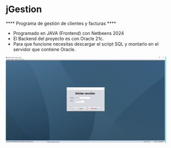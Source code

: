 # jGestion
**** Programa de gestión de clientes y facturas ****
- Programado en JAVA (Frontend) con Netbeens 2024
- El Backend del proyecto es con Oracle 21c.
- Para que funcione necesitas descargar el script SQL y montarlo en el servidor que contiene Oracle.
  
![screen short](src/mdiform/img/screenshort1.png)
